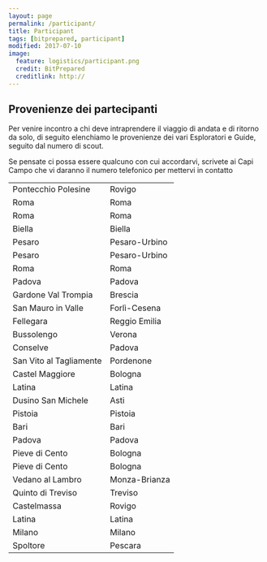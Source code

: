 ```yaml
---
layout: page
permalink: /participant/
title: Participant
tags: [bitprepared, participant]
modified: 2017-07-10
image:
  feature: logistics/participant.png 
  credit: BitPrepared
  creditlink: http://
---
```

<link rel="stylesheet" href="https://unpkg.com/leaflet@1.1.0/dist/leaflet.css" integrity="sha512-wcw6ts8Anuw10Mzh9Ytw4pylW8+NAD4ch3lqm9lzAsTxg0GFeJgoAtxuCLREZSC5lUXdVyo/7yfsqFjQ4S+aKw==" crossorigin=""/>

<script src="https://unpkg.com/leaflet@1.1.0/dist/leaflet.js" integrity="sha512-mNqn2Wg7tSToJhvHcqfzLMU6J4mkOImSPTxVZAdo+lcPlk+GhZmYgACEe0x35K7YzW1zJ7XyJV/TT1MrdXvMcA==" crossorigin=""></script>

<h2>Provenienze dei partecipanti</h2>

<p>Per venire incontro a chi deve intraprendere il viaggio di andata e di ritorno da solo, 
di seguito elenchiamo le provenienze dei vari Esploratori e Guide, seguito dal numero di scout.
</p>

<p>Se pensate ci possa essere qualcuno con cui accordarvi, scrivete ai Capi Campo che vi daranno il numero telefonico per mettervi in contatto
</p>

<div id='map'></div>

<table>
  <tr><td>Pontecchio Polesine</td><td>Rovigo</td></tr>
  <tr><td>Roma</td><td>	Roma</td></tr>
  <tr><td>Roma</td><td>	Roma</td></tr>
  <tr><td>Biella</td><td>	Biella</td></tr>
  <tr><td>Pesaro</td><td>	Pesaro-Urbino</td></tr>
  <tr><td>Pesaro</td><td>	Pesaro-Urbino</td></tr>
  <tr><td>Roma</td><td>	Roma</td></tr>
  <tr><td>Padova</td><td>	Padova</td></tr>
  <tr><td>Gardone Val Trompia	</td><td> Brescia</td></tr>
  <tr><td>San Mauro in Valle</td><td>Forlì-Cesena</td></tr>
  <tr><td>Fellegara</td><td>	Reggio Emilia</td></tr>
  <tr><td>Bussolengo</td><td>	Verona</td></tr>
  <tr><td>Conselve</td><td>	Padova</td></tr>
  <tr><td>San Vito al Tagliamente</td><td>	Pordenone</td></tr>
  <tr><td>Castel Maggiore</td><td>	Bologna</td></tr>
  <tr><td>Latina</td><td>	Latina</td></tr>
  <tr><td>Dusino San Michele</td><td> Asti</td></tr>
  <tr><td>Pistoia</td><td>	Pistoia</td></tr>
  <tr><td>Bari</td><td>	Bari</td></tr>
  <tr><td>Padova</td><td>	Padova</td></tr>
  <tr><td>Pieve di Cento</td><td>	Bologna</td></tr>
  <tr><td>Pieve di Cento</td><td>	Bologna</td></tr>
  <tr><td>Vedano al Lambro</td><td>	Monza-Brianza</td></tr>
  <tr><td>Quinto di Treviso</td><td>	Treviso</td></tr>
  <tr><td>Castelmassa</td><td>	Rovigo</td></tr>
  <tr><td>Latina</td><td>	Latina</td></tr>
  <tr><td>Milano</td><td>	Milano</td></tr>
  <tr><td>Spoltore</td><td>	Pescara</td></tr>
</table>

<script>
	var map = L.map('map').setView([44, 12], 6);

	L.tileLayer('http://{s}.tile.osm.org/{z}/{x}/{y}.png', {
		attribution: '&copy; <a href="http://osm.org/copyright">OpenStreetMap</a> contributors'
	}).addTo(map);

	L.marker([45.0187717, 11.8119231]).bindPopup("Rachele").addTo(map);
    L.marker([41.8933203, 12.4829321]).bindPopup("Sara").addTo(map);
    L.marker([41.8933203, 12.4829321]).bindPopup("Laura").addTo(map);
    L.marker([45.56064035, 8.05324722772595]).bindPopup("Letizia").addTo(map);
    L.marker([43.9098114, 12.9131228]).bindPopup("Margherita").addTo(map);
    L.marker([43.9098114, 12.9131228]).bindPopup("Caterina").addTo(map);
    L.marker([41.8933203, 12.4829321]).bindPopup("Hawi").addTo(map);
    L.marker([45.4077172, 11.8734455]).bindPopup("Giulia").addTo(map);
    L.marker([45.6879136, 10.1837244]).bindPopup("Alessandra").addTo(map);
    L.marker([44.1352264, 12.1998157]).bindPopup("Claudia Marcella").addTo(map);
    L.marker([44.610951, 10.6934336]).bindPopup("Chiara").addTo(map);
    L.marker([45.4741307, 10.8462482]).bindPopup("Rebecca").addTo(map);
    L.marker([45.2337438, 11.8740131]).bindPopup("Marina").addTo(map);
    L.marker([45.9151352, 12.8565956]).bindPopup("Francesca").addTo(map);
    L.marker([43.1119613, 12.3890104]).bindPopup("Valentina").addTo(map);
    L.marker([43.9380611, 10.3039553]).bindPopup("Valentina Grace").addTo(map);
    L.marker([44.9494522, 8.6857406]).bindPopup("Misia").addTo(map);
    L.marker([44.9044028, 10.6289846]).bindPopup("Lucia").addTo(map);
    L.marker([44.5769097, 11.3610124]).bindPopup("Edoardo").addTo(map);
    L.marker([41.4672589, 12.9035737]).bindPopup("Walter").addTo(map);
    L.marker([44.9261476, 7.9707338]).bindPopup("Samuele").addTo(map);
    L.marker([43.9336213, 10.9174238]).bindPopup("Matteo").addTo(map);
    L.marker([41.1257843, 16.8620293]).bindPopup("Federico").addTo(map);
    L.marker([45.4077172, 11.8734455]).bindPopup("Pietro").addTo(map);
    L.marker([44.7132091, 11.3065981]).bindPopup("Pietro").addTo(map);
    L.marker([44.7132091, 11.3065981]).bindPopup("Enrico").addTo(map);
    L.marker([45.611508, 9.2750718]).bindPopup("Lorenzo").addTo(map);
    L.marker([45.6452121, 12.1664816]).bindPopup("Sachin").addTo(map);
    L.marker([45.0168524, 11.310498]).bindPopup("Matteo").addTo(map);
    L.marker([41.4672589, 12.9035737]).bindPopup("Giulio").addTo(map);
    L.marker([45.4667971, 9.1904984]).bindPopup("Pietro").addTo(map);
    L.marker([42.4534556, 14.1409818]).bindPopup("Lorenzo").addTo(map);
    L.marker([42.4645837, 14.2138702]).bindPopup("Gianluca").addTo(map);
    L.marker([43.6207132, 10.6308287]).bindPopup("Alberto").addTo(map);

</script>